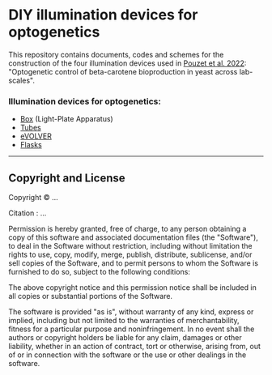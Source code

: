 # DIY illumination devices for optogenetics

This repository contains documents, codes and schemes for the construction of the four illumination devices used in [Pouzet et al. 2022](https://www.biorxiv.org/content/10.1101/2022.10.31.514479v1): "Optogenetic control of beta-carotene bioproduction in yeast across lab-scales". 

### Illumination devices for optogenetics:
- [Box](https://github.com/Lab513/DIY_Optogenetics/tree/master/opto_Box) (Light-Plate Apparatus)
- [Tubes](https://github.com/Lab513/DIY_Optogenetics/tree/master/opto_Tubes)
- [eVOLVER](https://github.com/Lab513/DIY_Optogenetics/tree/master/opto_eVOLVER)
- [Flasks](https://github.com/Lab513/DIY_Optogenetics/tree/master/opto_Flasks)


___
## Copyright and License

Copyright &copy; ...

Citation : ...

Permission is hereby granted, free of charge, to any person obtaining a copy of this software and associated documentation files (the "Software"), to deal in the Software without restriction, including without limitation the rights to use, copy, modify, merge, publish, distribute, sublicense, and/or sell copies of the Software, and to permit persons to whom the Software is furnished to do so, subject to the following conditions:

The above copyright notice and this permission notice shall be included in all copies or substantial portions of the Software.

The software is provided "as is", without warranty of any kind, express or implied, including but not limited to the warranties of merchantability, fitness for a particular purpose and  noninfringement. In no event shall the authors or copyright holders be liable for any claim, damages or other liability, whether in an action of contract, tort or otherwise, arising from, out of or in connection with the software or the use or other dealings in the software.
